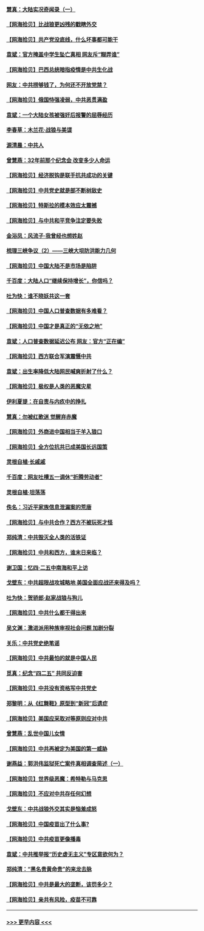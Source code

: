 #### [慧真：大陆实况奇闻录（一）](../pages/nsc993/n12945811.md?t=05132301) 
#### [【网海拾贝】比战狼更凶残的戳瞎外交](../pages/nsc993/n12945717.md?t=05132301) 
#### [【网海拾贝】共产党没底线，什么坏事都可能干](../pages/nsc993/n12942090.md?t=05132301) 
#### [袁斌：官方掩盖中学生坠亡真相 网友斥“糊弄谁”](../pages/nsc993/n12942029.md?t=05132301) 
#### [【网海拾贝】巴西总统暗指疫情是中共生化战](../pages/nsc993/n12938999.md?t=05132301) 
#### [网友：中共捞够钱了，为何还不开放党禁？](../pages/nsc993/n12938952.md?t=05132301) 
#### [【网海拾贝】俄国恃强凌弱，中共恶贯满盈](../pages/nsc993/n12936626.md?t=05132301) 
#### [袁斌：一个大陆女孩被强奸后报警的屈辱经历](../pages/nsc993/n12936547.md?t=05132301) 
#### [李春草：木兰花·战狼与美谍](../pages/nsc993/n12935995.md?t=05132301) 
#### [源清晨：中共人](../pages/nsc993/n12935589.md?t=05132301) 
#### [曾慧燕：32年前那个纪念会 改变多少人命运](../pages/nsc993/n12934233.md?t=05132301) 
#### [【网海拾贝】经济脱钩是联手抗共成功的关键](../pages/nsc993/n12934176.md?t=05132301) 
#### [【网海拾贝】中共党史就是部不断树敌史](../pages/nsc993/n12932844.md?t=05132301) 
#### [【网海拾贝】特斯拉的模本效应太震撼](../pages/nsc993/n12925626.md?t=05132301) 
#### [【网海拾贝】与中共和平竞争注定要失败](../pages/nsc993/n12923326.md?t=05132301) 
#### [金浴凤：风流子‧我曾经也想姓赵](../pages/nsc993/n12920911.md?t=05132301) 
#### [梳理三峡争议（2）——三峡大坝防洪能力几何](../pages/nsc993/n12920173.md?t=05132301) 
#### [【网海拾贝】中国大陆不是市场是陷阱](../pages/nsc993/n12920143.md?t=05132301) 
#### [千百度：大陆人口“继续保持增长”，你信吗？](../pages/nsc993/n12918946.md?t=05132301) 
#### [吐为快：谁不晓妖共这一套](../pages/nsc993/n12918941.md?t=05132301) 
#### [【网海拾贝】中国人口普查数据有多难看？](../pages/nsc993/n12917822.md?t=05132301) 
#### [【网海拾贝】中国才是真正的“无依之地”](../pages/nsc993/n12915845.md?t=05132301) 
#### [袁斌：人口普查数据延迟公布 网友：官方“正在编”](../pages/nsc993/n12915748.md?t=05132301) 
#### [【网海拾贝】西方联合军演震慑中共](../pages/nsc993/n12913466.md?t=05132301) 
#### [袁斌：出生率降低大陆网民喊爽折射了什么？](../pages/nsc993/n12913365.md?t=05132301) 
#### [【网海拾贝】极权是人类的恶魔灾星](../pages/nsc993/n12910697.md?t=05132301) 
#### [伊利夏提：在自责与内疚中的挣扎](../pages/nsc993/n12910493.md?t=05132301) 
#### [慧真：勿被红歌迷 觉醒弃赤魔](../pages/nsc993/n12910485.md?t=05132301) 
#### [【网海拾贝】外商进中国相当于羊入狼口](../pages/nsc993/n12908274.md?t=05132301) 
#### [【网海拾贝】全方位抗共已成美国长远国策](../pages/nsc993/n12906878.md?t=05132301) 
#### [灵根自植‧长戚戚](../pages/nsc993/n12905585.md?t=05132301) 
#### [千百度：网友吐槽五一调休“折腾劳动者”](../pages/nsc993/n12905934.md?t=05132301) 
#### [灵根自植‧坦荡荡](../pages/nsc993/n12905562.md?t=05132301) 
#### [佚名：习近平家族信息泄漏案的荒唐](../pages/nsc993/n12904705.md?t=05132301) 
#### [【网海拾贝】与中共合作？西方不被玩死才怪](../pages/nsc993/n12903873.md?t=05132301) 
#### [郑纯清：中共毁灭全人类的活铁证](../pages/nsc993/n12903785.md?t=05132301) 
#### [【网海拾贝】中共和西方，谁末日来临？](../pages/nsc993/n12903482.md?t=05132301) 
#### [谢卫国：忆四‧二五中南海和平上访](../pages/nsc993/n12902192.md?t=05132301) 
#### [戈壁东：中共超限战攻城略地 美国全面应战还来得及吗？](../pages/nsc993/n12902297.md?t=05132301) 
#### [吐为快：贺骄郎‧赵家战狼与狗儿](../pages/nsc993/n12902280.md?t=05132301) 
#### [【网海拾贝】中共什么都干得出来](../pages/nsc993/n12897500.md?t=05132301) 
#### [吴文渊：激进派用种族审视社会问题 加剧分裂](../pages/nsc993/n12893881.md?t=05132301) 
#### [关乐：中共党史绝笔谣](../pages/nsc993/n12897270.md?t=05132301) 
#### [【网海拾贝】中共最怕的就是中国人民](../pages/nsc993/n12894705.md?t=05132301) 
#### [觅真：纪念“四二五” 共同反迫害](../pages/nsc993/n12894553.md?t=05132301) 
#### [【网海拾贝】中共没有资格写中共党史](../pages/nsc993/n12892231.md?t=05132301) 
#### [郑黎明：从《红舞鞋》原型到“新冠”后遗症](../pages/nsc993/n12890469.md?t=05132301) 
#### [【网海拾贝】美国应采取对等原则应对中共](../pages/nsc993/n12889176.md?t=05132301) 
#### [曾慧燕：乱世中国儿女情](../pages/nsc993/n12887931.md?t=05132301) 
#### [【网海拾贝】中共再被定为美国的第一威胁](../pages/nsc993/n12887580.md?t=05132301) 
#### [谢燕益：郭洪伟监狱死亡案件真相调查简述（一）](../pages/nsc993/n12885648.md?t=05132301) 
#### [【网海拾贝】世界级恶魔：希特勒与马克思](../pages/nsc993/n12884062.md?t=05132301) 
#### [【网海拾贝】不应对中共存任何幻想](../pages/nsc993/n12881460.md?t=05132301) 
#### [戈壁东：中共战狼外交其实是恼羞成怒](../pages/nsc993/n12880392.md?t=05132301) 
#### [【网海拾贝】中国疫苗出了什么事?](../pages/nsc993/n12879124.md?t=05132301) 
#### [【网海拾贝】中共疫苗更像播毒](../pages/nsc993/n12876631.md?t=05132301) 
#### [袁斌：中共推举报“历史虚无主义”专区意欲何为？](../pages/nsc993/n12876530.md?t=05132301) 
#### [郑纯清：“黑名贵黄命贵”的来龙去脉](../pages/nsc993/n12875589.md?t=05132301) 
#### [【网海拾贝】中共是最大的垄断，该罚多少？](../pages/nsc993/n12874006.md?t=05132301) 
#### [【网海拾贝】亲共有风险，疫苗不可靠](../pages/nsc993/n12872224.md?t=05132301) 

----
#### [ >>> 更早内容 <<< ](../indexes/nsc993-earlier.md)
